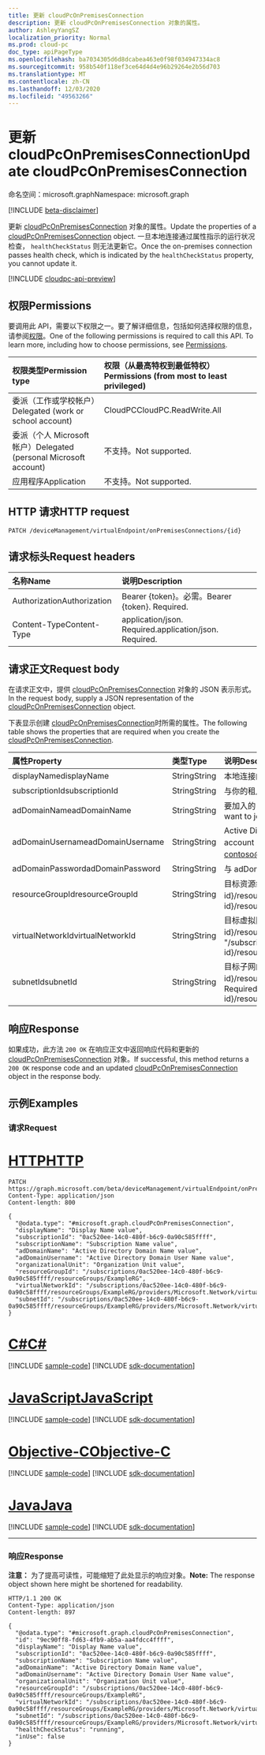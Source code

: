 ```yaml
---
title: 更新 cloudPcOnPremisesConnection
description: 更新 cloudPcOnPremisesConnection 对象的属性。
author: AshleyYangSZ
localization_priority: Normal
ms.prod: cloud-pc
doc_type: apiPageType
ms.openlocfilehash: ba7034305d6d8dcabea463e0f98f034947334ac8
ms.sourcegitcommit: 958b540f118ef3ce64d4d4e96b29264e2b56d703
ms.translationtype: MT
ms.contentlocale: zh-CN
ms.lasthandoff: 12/03/2020
ms.locfileid: "49563266"
---
```

# <a name="update-cloudpconpremisesconnection"></a><span data-ttu-id="fb80b-103">更新 cloudPcOnPremisesConnection</span><span class="sxs-lookup"><span data-stu-id="fb80b-103">Update cloudPcOnPremisesConnection</span></span>

<span data-ttu-id="fb80b-104">命名空间：microsoft.graph</span><span class="sxs-lookup"><span data-stu-id="fb80b-104">Namespace: microsoft.graph</span></span>

[!INCLUDE [beta-disclaimer](../../includes/beta-disclaimer.md)]

<span data-ttu-id="fb80b-105">更新 [cloudPcOnPremisesConnection](../resources/cloudpconpremisesconnection.md) 对象的属性。</span><span class="sxs-lookup"><span data-stu-id="fb80b-105">Update the properties of a [cloudPcOnPremisesConnection](../resources/cloudpconpremisesconnection.md) object.</span></span>
<span data-ttu-id="fb80b-106">一旦本地连接通过属性指示的运行状况检查， `healthCheckStatus` 则无法更新它。</span><span class="sxs-lookup"><span data-stu-id="fb80b-106">Once the on-premises connection passes health check, which is indicated by the `healthCheckStatus` property, you cannot update it.</span></span>

[!INCLUDE [cloudpc-api-preview](../../includes/cloudpc-api-preview.md)]

## <a name="permissions"></a><span data-ttu-id="fb80b-107">权限</span><span class="sxs-lookup"><span data-stu-id="fb80b-107">Permissions</span></span>

<span data-ttu-id="fb80b-p102">要调用此 API，需要以下权限之一。要了解详细信息，包括如何选择权限的信息，请参阅[权限](/graph/permissions-reference)。</span><span class="sxs-lookup"><span data-stu-id="fb80b-p102">One of the following permissions is required to call this API. To learn more, including how to choose permissions, see [Permissions](/graph/permissions-reference).</span></span>

|<span data-ttu-id="fb80b-110">权限类型</span><span class="sxs-lookup"><span data-stu-id="fb80b-110">Permission type</span></span>|<span data-ttu-id="fb80b-111">权限（从最高特权到最低特权）</span><span class="sxs-lookup"><span data-stu-id="fb80b-111">Permissions (from most to least privileged)</span></span>|
|:---|:---|
|<span data-ttu-id="fb80b-112">委派（工作或学校帐户）</span><span class="sxs-lookup"><span data-stu-id="fb80b-112">Delegated (work or school account)</span></span>|<span data-ttu-id="fb80b-113">CloudPC</span><span class="sxs-lookup"><span data-stu-id="fb80b-113">CloudPC.ReadWrite.All</span></span>|
|<span data-ttu-id="fb80b-114">委派（个人 Microsoft 帐户）</span><span class="sxs-lookup"><span data-stu-id="fb80b-114">Delegated (personal Microsoft account)</span></span>|<span data-ttu-id="fb80b-115">不支持。</span><span class="sxs-lookup"><span data-stu-id="fb80b-115">Not supported.</span></span>|
|<span data-ttu-id="fb80b-116">应用程序</span><span class="sxs-lookup"><span data-stu-id="fb80b-116">Application</span></span>|<span data-ttu-id="fb80b-117">不支持。</span><span class="sxs-lookup"><span data-stu-id="fb80b-117">Not supported.</span></span>|

## <a name="http-request"></a><span data-ttu-id="fb80b-118">HTTP 请求</span><span class="sxs-lookup"><span data-stu-id="fb80b-118">HTTP request</span></span>

<!-- {
  "blockType": "ignored"
}
-->

``` http
PATCH /deviceManagement/virtualEndpoint/onPremisesConnections/{id}
```

## <a name="request-headers"></a><span data-ttu-id="fb80b-119">请求标头</span><span class="sxs-lookup"><span data-stu-id="fb80b-119">Request headers</span></span>

| <span data-ttu-id="fb80b-120">名称</span><span class="sxs-lookup"><span data-stu-id="fb80b-120">Name</span></span>          | <span data-ttu-id="fb80b-121">说明</span><span class="sxs-lookup"><span data-stu-id="fb80b-121">Description</span></span>                |
| :------------ | :------------------------  |
| <span data-ttu-id="fb80b-122">Authorization</span><span class="sxs-lookup"><span data-stu-id="fb80b-122">Authorization</span></span> | <span data-ttu-id="fb80b-p103">Bearer {token}。必需。</span><span class="sxs-lookup"><span data-stu-id="fb80b-p103">Bearer {token}. Required.</span></span>  |
| <span data-ttu-id="fb80b-125">Content-Type</span><span class="sxs-lookup"><span data-stu-id="fb80b-125">Content-Type</span></span>  | <span data-ttu-id="fb80b-p104">application/json. Required.</span><span class="sxs-lookup"><span data-stu-id="fb80b-p104">application/json. Required.</span></span>|

## <a name="request-body"></a><span data-ttu-id="fb80b-128">请求正文</span><span class="sxs-lookup"><span data-stu-id="fb80b-128">Request body</span></span>

<span data-ttu-id="fb80b-129">在请求正文中，提供 [cloudPcOnPremisesConnection](../resources/cloudpconpremisesconnection.md) 对象的 JSON 表示形式。</span><span class="sxs-lookup"><span data-stu-id="fb80b-129">In the request body, supply a JSON representation of the [cloudPcOnPremisesConnection](../resources/cloudpconpremisesconnection.md) object.</span></span>

<span data-ttu-id="fb80b-130">下表显示创建 [cloudPcOnPremisesConnection](../resources/cloudpconpremisesconnection.md)时所需的属性。</span><span class="sxs-lookup"><span data-stu-id="fb80b-130">The following table shows the properties that are required when you create the [cloudPcOnPremisesConnection](../resources/cloudpconpremisesconnection.md).</span></span>

|<span data-ttu-id="fb80b-131">属性</span><span class="sxs-lookup"><span data-stu-id="fb80b-131">Property</span></span>|<span data-ttu-id="fb80b-132">类型</span><span class="sxs-lookup"><span data-stu-id="fb80b-132">Type</span></span>|<span data-ttu-id="fb80b-133">说明</span><span class="sxs-lookup"><span data-stu-id="fb80b-133">Description</span></span>|
|:---|:---|:---|
|<span data-ttu-id="fb80b-134">displayName</span><span class="sxs-lookup"><span data-stu-id="fb80b-134">displayName</span></span>|<span data-ttu-id="fb80b-135">String</span><span class="sxs-lookup"><span data-stu-id="fb80b-135">String</span></span>|<span data-ttu-id="fb80b-136">本地连接的显示名称。</span><span class="sxs-lookup"><span data-stu-id="fb80b-136">The display name for the on-premises connection.</span></span>|
|<span data-ttu-id="fb80b-137">subscriptionId</span><span class="sxs-lookup"><span data-stu-id="fb80b-137">subscriptionId</span></span>|<span data-ttu-id="fb80b-138">String</span><span class="sxs-lookup"><span data-stu-id="fb80b-138">String</span></span>|<span data-ttu-id="fb80b-139">与你的租户关联的目标 Azure 订阅的 ID。</span><span class="sxs-lookup"><span data-stu-id="fb80b-139">The ID of the target Azure subscription that’s associated with your tenant.</span></span>|
|<span data-ttu-id="fb80b-140">adDomainName</span><span class="sxs-lookup"><span data-stu-id="fb80b-140">adDomainName</span></span>|<span data-ttu-id="fb80b-141">String</span><span class="sxs-lookup"><span data-stu-id="fb80b-141">String</span></span>|<span data-ttu-id="fb80b-142">要加入的 Active Directory 域 (FQDN) 的完全限定的域名称。</span><span class="sxs-lookup"><span data-stu-id="fb80b-142">The fully qualified domain name (FQDN) of the Active Directory domain you want to join.</span></span>|
|<span data-ttu-id="fb80b-143">adDomainUsername</span><span class="sxs-lookup"><span data-stu-id="fb80b-143">adDomainUsername</span></span>|<span data-ttu-id="fb80b-144">String</span><span class="sxs-lookup"><span data-stu-id="fb80b-144">String</span></span>|<span data-ttu-id="fb80b-145">Active Directory 帐户的用户名 (用户或服务帐户) 具有在 Active Directory 中创建计算机对象的权限。</span><span class="sxs-lookup"><span data-stu-id="fb80b-145">The username of an Active Directory account (user or service account) that has permissions to create computer objects in Active Directory.</span></span> <span data-ttu-id="fb80b-146">必需的格式： contoso@microsoft.com。</span><span class="sxs-lookup"><span data-stu-id="fb80b-146">Required format: contoso@microsoft.com.</span></span>|
|<span data-ttu-id="fb80b-147">adDomainPassword</span><span class="sxs-lookup"><span data-stu-id="fb80b-147">adDomainPassword</span></span>|<span data-ttu-id="fb80b-148">String</span><span class="sxs-lookup"><span data-stu-id="fb80b-148">String</span></span>|<span data-ttu-id="fb80b-149">与 adDomainUsername 相关联的密码。</span><span class="sxs-lookup"><span data-stu-id="fb80b-149">The password associated with adDomainUsername.</span></span>|
|<span data-ttu-id="fb80b-150">resourceGroupId</span><span class="sxs-lookup"><span data-stu-id="fb80b-150">resourceGroupId</span></span>|<span data-ttu-id="fb80b-151">String</span><span class="sxs-lookup"><span data-stu-id="fb80b-151">String</span></span>|<span data-ttu-id="fb80b-152">目标资源组的 ID。</span><span class="sxs-lookup"><span data-stu-id="fb80b-152">The ID of the target resource group.</span></span> <span data-ttu-id="fb80b-153">必需的格式： "/subscriptions/{subscription-id}/resourceGroups/{resourceGroupName}"。</span><span class="sxs-lookup"><span data-stu-id="fb80b-153">Required format: "/subscriptions/{subscription-id}/resourceGroups/{resourceGroupName}".</span></span>|
|<span data-ttu-id="fb80b-154">virtualNetworkId</span><span class="sxs-lookup"><span data-stu-id="fb80b-154">virtualNetworkId</span></span>|<span data-ttu-id="fb80b-155">String</span><span class="sxs-lookup"><span data-stu-id="fb80b-155">String</span></span>|<span data-ttu-id="fb80b-156">目标虚拟网络的 ID。</span><span class="sxs-lookup"><span data-stu-id="fb80b-156">The ID of the target virtual network.</span></span> <span data-ttu-id="fb80b-157">必需的格式： "/subscriptions/{subscription-id}/resourceGroups/{resourceGroupName}/providers/Microsoft.Network/virtualNetworks/{virtualNetworkName}"。</span><span class="sxs-lookup"><span data-stu-id="fb80b-157">Required format: "/subscriptions/{subscription-id}/resourceGroups/{resourceGroupName}/providers/Microsoft.Network/virtualNetworks/{virtualNetworkName}".</span></span>|
|<span data-ttu-id="fb80b-158">subnetId</span><span class="sxs-lookup"><span data-stu-id="fb80b-158">subnetId</span></span>|<span data-ttu-id="fb80b-159">String</span><span class="sxs-lookup"><span data-stu-id="fb80b-159">String</span></span>|<span data-ttu-id="fb80b-160">目标子网的 ID。</span><span class="sxs-lookup"><span data-stu-id="fb80b-160">The ID of the target subnet.</span></span> <span data-ttu-id="fb80b-161">必需的格式： "/subscriptions/{subscription-id}/resourceGroups/{resourceGroupName}/providers/Microsoft.Network/virtualNetworks/{virtualNetworkId}/subnets/{subnetName}"。</span><span class="sxs-lookup"><span data-stu-id="fb80b-161">Required format: "/subscriptions/{subscription-id}/resourceGroups/{resourceGroupName}/providers/Microsoft.Network/virtualNetworks/{virtualNetworkId}/subnets/{subnetName}".</span></span>|

## <a name="response"></a><span data-ttu-id="fb80b-162">响应</span><span class="sxs-lookup"><span data-stu-id="fb80b-162">Response</span></span>

<span data-ttu-id="fb80b-163">如果成功，此方法 `200 OK` 在响应正文中返回响应代码和更新的 [cloudPcOnPremisesConnection](../resources/cloudpconpremisesconnection.md) 对象。</span><span class="sxs-lookup"><span data-stu-id="fb80b-163">If successful, this method returns a `200 OK` response code and an updated [cloudPcOnPremisesConnection](../resources/cloudpconpremisesconnection.md) object in the response body.</span></span>

## <a name="examples"></a><span data-ttu-id="fb80b-164">示例</span><span class="sxs-lookup"><span data-stu-id="fb80b-164">Examples</span></span>

### <a name="request"></a><span data-ttu-id="fb80b-165">请求</span><span class="sxs-lookup"><span data-stu-id="fb80b-165">Request</span></span>


# <a name="http"></a>[<span data-ttu-id="fb80b-166">HTTP</span><span class="sxs-lookup"><span data-stu-id="fb80b-166">HTTP</span></span>](#tab/http)
<!-- {
  "blockType": "request",
  "name": "update_onpremisesconnections"
}
-->

``` http
PATCH https://graph.microsoft.com/beta/deviceManagement/virtualEndpoint/onPremisesConnections/{id}
Content-Type: application/json
Content-length: 800

{
  "@odata.type": "#microsoft.graph.cloudPcOnPremisesConnection",
  "displayName": "Display Name value",
  "subscriptionId": "0ac520ee-14c0-480f-b6c9-0a90c585ffff",
  "subscriptionName": "Subscription Name value",
  "adDomainName": "Active Directory Domain Name value",
  "adDomainUsername": "Active Directory Domain User Name value",
  "organizationalUnit": "Organization Unit value",
  "resourceGroupId": "/subscriptions/0ac520ee-14c0-480f-b6c9-0a90c585ffff/resourceGroups/ExampleRG",
  "virtualNetworkId": "/subscriptions/0ac520ee-14c0-480f-b6c9-0a90c58ffff/resourceGroups/ExampleRG/providers/Microsoft.Network/virtualNetworks/ExampleVNet",
  "subnetId": "/subscriptions/0ac520ee-14c0-480f-b6c9-0a90c585ffff/resourceGroups/ExampleRG/providers/Microsoft.Network/virtualNetworks/ExampleVNet/subnets/default"
}
```
# <a name="c"></a>[<span data-ttu-id="fb80b-167">C#</span><span class="sxs-lookup"><span data-stu-id="fb80b-167">C#</span></span>](#tab/csharp)
[!INCLUDE [sample-code](../includes/snippets/csharp/update-onpremisesconnections-csharp-snippets.md)]
[!INCLUDE [sdk-documentation](../includes/snippets/snippets-sdk-documentation-link.md)]

# <a name="javascript"></a>[<span data-ttu-id="fb80b-168">JavaScript</span><span class="sxs-lookup"><span data-stu-id="fb80b-168">JavaScript</span></span>](#tab/javascript)
[!INCLUDE [sample-code](../includes/snippets/javascript/update-onpremisesconnections-javascript-snippets.md)]
[!INCLUDE [sdk-documentation](../includes/snippets/snippets-sdk-documentation-link.md)]

# <a name="objective-c"></a>[<span data-ttu-id="fb80b-169">Objective-C</span><span class="sxs-lookup"><span data-stu-id="fb80b-169">Objective-C</span></span>](#tab/objc)
[!INCLUDE [sample-code](../includes/snippets/objc/update-onpremisesconnections-objc-snippets.md)]
[!INCLUDE [sdk-documentation](../includes/snippets/snippets-sdk-documentation-link.md)]

# <a name="java"></a>[<span data-ttu-id="fb80b-170">Java</span><span class="sxs-lookup"><span data-stu-id="fb80b-170">Java</span></span>](#tab/java)
[!INCLUDE [sample-code](../includes/snippets/java/update-onpremisesconnections-java-snippets.md)]
[!INCLUDE [sdk-documentation](../includes/snippets/snippets-sdk-documentation-link.md)]

---


### <a name="response"></a><span data-ttu-id="fb80b-171">响应</span><span class="sxs-lookup"><span data-stu-id="fb80b-171">Response</span></span>

<span data-ttu-id="fb80b-172">**注意：** 为了提高可读性，可能缩短了此处显示的响应对象。</span><span class="sxs-lookup"><span data-stu-id="fb80b-172">**Note:** The response object shown here might be shortened for readability.</span></span>

<!-- {
  "blockType": "response",
  "truncated": true,
  "@odata.type": "microsoft.graph.cloudPcOnPremisesConnection"
}
-->

``` http
HTTP/1.1 200 OK
Content-Type: application/json
Content-length: 897

{
  "@odata.type": "#microsoft.graph.cloudPcOnPremisesConnection",
  "id": "9ec90ff8-fd63-4fb9-ab5a-aa4fdcc4ffff",
  "displayName": "Display Name value",
  "subscriptionId": "0ac520ee-14c0-480f-b6c9-0a90c585ffff",
  "subscriptionName": "Subscription Name value",
  "adDomainName": "Active Directory Domain Name value",
  "adDomainUsername": "Active Directory Domain User Name value",
  "organizationalUnit": "Organization Unit value",
  "resourceGroupId": "/subscriptions/0ac520ee-14c0-480f-b6c9-0a90c585ffff/resourceGroups/ExampleRG",
  "virtualNetworkId": "/subscriptions/0ac520ee-14c0-480f-b6c9-0a90c58ffff/resourceGroups/ExampleRG/providers/Microsoft.Network/virtualNetworks/ExampleVNet",
  "subnetId": "/subscriptions/0ac520ee-14c0-480f-b6c9-0a90c585ffff/resourceGroups/ExampleRG/providers/Microsoft.Network/virtualNetworks/ExampleVNet/subnets/default",
  "healthCheckStatus": "running",
  "inUse": false
}
```
